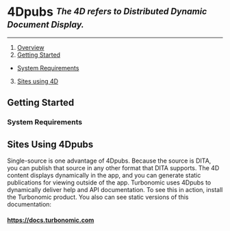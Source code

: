 <!--
http://www.apache.org/licenses/LICENSE-2.0.txt


Copyright 2015 Turbonomic

Licensed under the Apache License, Version 2.0 (the "License");
you may not use this file except in compliance with the License.
You may obtain a copy of the License at

    http://www.apache.org/licenses/LICENSE-2.0

Unless required by applicable law or agreed to in writing, software
distributed under the License is distributed on an "AS IS" BASIS,
WITHOUT WARRANTIES OR CONDITIONS OF ANY KIND, either express or implied.
See the License for the specific language governing permissions and
limitations under the License.
-->

# **4Dpubs** <sup><sub>_The 4D refers to Distributed Dynamic Document Display._</sub></sup>

----

1. [Overview](#overview)
2. [Getting Started](#getting-started)
  * [System Requirements](#system-requirements)
3. [Sites using 4D](#sites-using-4dpubs)

## Getting Started

### System Requirements

## Sites Using 4Dpubs

Single-source is one advantage of 4Dpubs. Because the source is DITA, you can publish 
that source in any other format that DITA supports. The 4D content displays dynamically 
in the app, and you can generate static publications for viewing outside of the app.
Turbonomic uses 4Dpubs to dynamically deliver help and API documentation. To see this 
in action, install the Turbonomic product. You also can see static versions 
of this documentation:
#### https://docs.turbonomic.com


